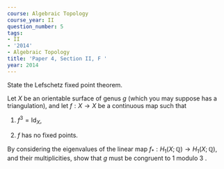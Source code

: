 ```yaml
---
course: Algebraic Topology
course_year: II
question_number: 5
tags:
- II
- '2014'
- Algebraic Topology
title: 'Paper 4, Section II, F '
year: 2014
---
```




State the Lefschetz fixed point theorem.

Let $X$ be an orientable surface of genus $g$ (which you may suppose has a triangulation), and let $f: X \rightarrow X$ be a continuous map such that

1. $f^{3}=\operatorname{Id}_{X}$,

2. $f$ has no fixed points.

By considering the eigenvalues of the linear map $f_{*}: H_{1}(X ; \mathbb{Q}) \rightarrow H_{1}(X ; \mathbb{Q})$, and their multiplicities, show that $g$ must be congruent to 1 modulo 3 .